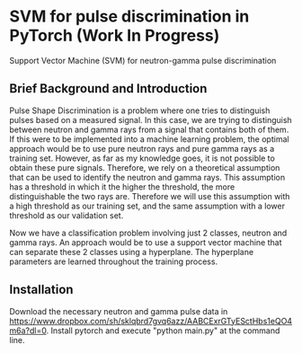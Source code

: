 # SVM for pulse discrimination in PyTorch (Work In Progress)
Support Vector Machine (SVM) for neutron-gamma pulse discrimination

## Brief Background and Introduction
Pulse Shape Discrimination is a problem where one tries to distinguish pulses based on a measured signal. In this case, we are trying to distinguish between neutron and gamma rays from a signal that contains both of them. If this were to be implemented into a machine learning problem, the optimal approach would be to use pure neutron rays and pure gamma rays as a training set. However, as far as my knowledge goes, it is not possible to obtain these pure signals. Therefore, we rely on a theoretical assumption that can be used to identify the neutron and gamma rays. This assumption has a threshold in which it the higher the threshold, the more distinguishable the two rays are. Therefore we will use this assumption with a high threshold as our training set, and the same assumption with a lower threshold as our validation set.

Now we have a classification problem involving just 2 classes, neutron and gamma rays. An approach would be to use a support vector machine that can separate these 2 classes using a hyperplane. The hyperplane parameters are learned throughout the training process.

## Installation
Download the necessary neutron and gamma pulse data in https://www.dropbox.com/sh/sklqbrd7gvq6azz/AABCExrGTyESctHbs1eQO4m6a?dl=0.
Install pytorch and execute "python main.py" at the command line.
